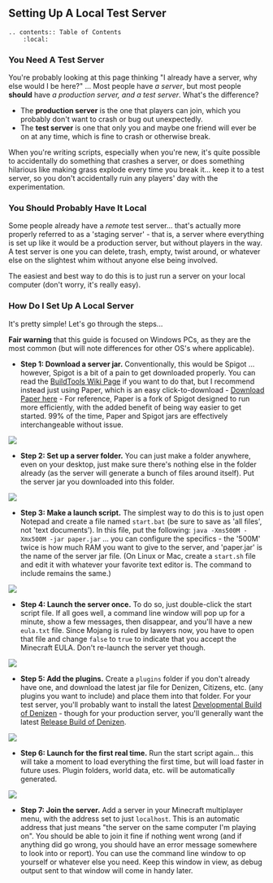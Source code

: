 Setting Up A Local Test Server
------------------------------

```eval_rst
.. contents:: Table of Contents
    :local:
```

### You Need A Test Server

You're probably looking at this page thinking "I already have a server, why else would I be here?" ... Most people have *a server*, but most people **should** have *a production server, and a test server*. What's the difference?

- The **production server** is the one that players can join, which you probably don't want to crash or bug out unexpectedly.
- The **test server** is one that only you and maybe one friend will ever be on at any time, which is fine to crash or otherwise break.

When you're writing scripts, especially when you're new, it's quite possible to accidentally do something that crashes a server, or does something hilarious like making grass explode every time you break it... keep it to a test server, so you don't accidentally ruin any players' day with the experimentation.

### You Should Probably Have It Local

Some people already have a *remote* test server... that's actually more properly referred to as a 'staging server' - that is, a server where everything is set up like it would be a production server, but without players in the way. A test server is one you can delete, trash, empty, twist around, or whatever else on the slightest whim without anyone else being involved.

The easiest and best way to do this is to just run a server on your local computer (don't worry, it's really easy).

### How Do I Set Up A Local Server

It's pretty simple! Let's go through the steps...

**Fair warning** that this guide is focused on Windows PCs, as they are the most common (but will note differences for other OS's where applicable).

- **Step 1: Download a server jar.** Conventionally, this would be Spigot ... however, Spigot is a bit of a pain to get downloaded properly. You can read the [BuildTools Wiki Page](https://www.spigotmc.org/wiki/buildtools/) if you want to do that, but I recommend instead just using Paper, which is an easy click-to-download - [Download Paper here](https://papermc.io/downloads) - For reference, Paper is a fork of Spigot designed to run more efficiently, with the added benefit of being way easier to get started. 99% of the time, Paper and Spigot jars are effectively interchangeable without issue.

![](https://i.alexgoodwin.media/i/denizen_guide/5fc19b.png)

- **Step 2: Set up a server folder.** You can just make a folder anywhere, even on your desktop, just make sure there's nothing else in the folder already <span class="parens">(as the server will generate a bunch of files around itself)</span>. Put the server jar you downloaded into this folder.

![](https://i.alexgoodwin.media/i/denizen_guide/d28e53.png)

- **Step 3: Make a launch script.** The simplest way to do this is to just open Notepad and create a file named `start.bat` (be sure to save as 'all files', not 'text documents'). In this file, put the following: `java -Xms500M -Xmx500M -jar paper.jar` ... you can configure the specifics - the '500M' twice is how much RAM you want to give to the server, and 'paper.jar' is the name of the server jar file. <span class="parens">(On Linux or Mac, create a `start.sh` file and edit it with whatever your favorite text editor is. The command to include remains the same.)</span>

![](https://i.alexgoodwin.media/i/denizen_guide/839117.png)

- **Step 4: Launch the server once.** To do so, just double-click the start script file. If all goes well, a command line window will pop up for a minute, show a few messages, then disappear, and you'll have a new `eula.txt` file. Since Mojang is ruled by lawyers now, you have to open that file and change `false` to `true` to indicate that you accept the Minecraft EULA. Don't re-launch the server yet though.

![](https://i.alexgoodwin.media/i/denizen_guide/36243c.png)

- **Step 5: Add the plugins.** Create a `plugins` folder if you don't already have one, and download the latest jar file for Denizen, Citizens, etc. <span class="parens">(any plugins you want to include)</span> and place them into that folder. For your test server, you'll probably want to install the latest [Developmental Build of Denizen](https://ci.citizensnpcs.co/job/Denizen_Developmental/) - though for your production server, you'll generally want the latest [Release Build of Denizen](https://ci.citizensnpcs.co/job/Denizen/).

![](https://i.alexgoodwin.media/i/denizen_guide/0c2c87.png)

- **Step 6: Launch for the first real time.** Run the start script again... this will take a moment to load everything the first time, but will load faster in future uses. Plugin folders, world data, etc. will be automatically generated.

![](https://i.alexgoodwin.media/i/denizen_guide/038fbb.png)

- **Step 7: Join the server.** Add a server in your Minecraft multiplayer menu, with the address set to just `localhost`. This is an automatic address that just means "the server on the same computer I'm playing on". You should be able to join it fine if nothing went wrong (and if anything did go wrong, you should have an error message somewhere to look into or report). You can use the command line window to op yourself or whatever else you need. Keep this window in view, as debug output sent to that window will come in handy later.
